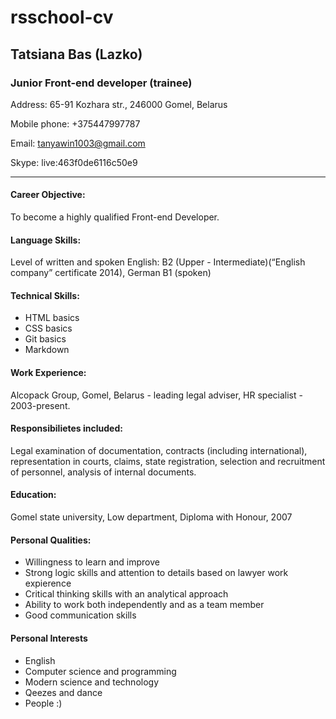 # rsschool-cv
## Tatsiana Bas (Lazko) 
### Junior Front-end developer (trainee)
Address: 65-91 Kozhara str., 246000 Gomel, Belarus

Mobile phone: +375447997787

Email: tanyawin1003@gmail.com 

Skype: live:463f0de6116c50e9
***
#### Career Objective:
To become a highly qualified Front-end Developer.

#### Language Skills:

Level of written and spoken English: B2 (Upper - Intermediate)(“English company” certificate 2014), German B1 (spoken)

#### Technical Skills:
* HTML basics
* CSS basics
* Git basics
* Markdown

#### Work Experience:

Alcopack Group, Gomel, Belarus - leading legal adviser, HR specialist - 2003-present.

#### Responsibilietes included:

Legal examination of documentation, contracts (including international), representation in courts, claims, state registration, selection and recruitment of personnel, analysis of internal documents.

#### Education: 

Gomel state university, Low department, Diploma with Honour, 2007

#### Personal Qualities:

* Willingness to learn and improve
* Strong logic skills and  attention to details based on lawyer work expierence
* Critical thinking skills with an analytical approach
* Ability to work both independently and as a team member
* Good communication skills

#### Personal Interests

* English
* Computer science and programming
* Modern science and technology
* Qeezes and dance
* People :)
